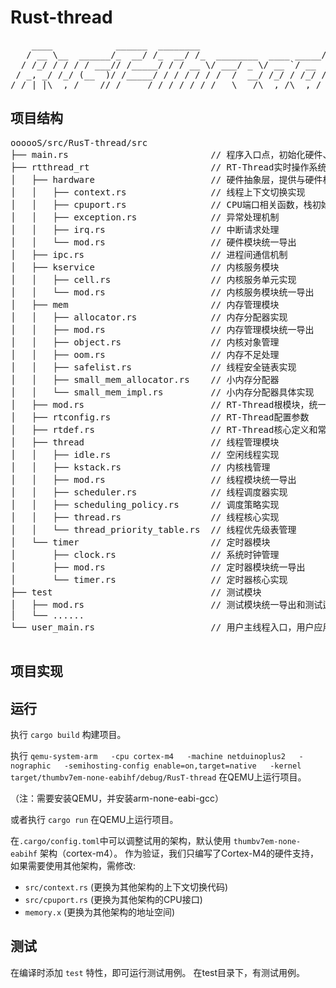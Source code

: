 # Rust-thread

<pre>
    ____            ______  ________                        __
   / __ \__  ______/_  __/ /_  __/ /_  ________  ____ _____/ /
  / /_/ / / / / ___// /_____/ / / __ \/ ___/ _ \/ __ `/ __  / 
 / _, _/ /_/ (__  )/ /_____/ / / / / / /  /  __/ /_/ / /_/ /  
/_/ |_|\__,_/____//_/     /_/ /_/ /_/_/   \___/\__,_/\__,_/   
</pre>

## 项目结构

<pre>
oooooS/src/RusT-thread/src
├── main.rs                           // 程序入口点，初始化硬件、内存、定时器和线程系统
├── rtthread_rt                       // RT-Thread实时操作系统核心模块
│   ├── hardware                      // 硬件抽象层，提供与硬件相关的底层功能
│   │   ├── context.rs                // 线程上下文切换实现
│   │   ├── cpuport.rs                // CPU端口相关函数，栈初始化和CPU控制
│   │   ├── exception.rs              // 异常处理机制
│   │   ├── irq.rs                    // 中断请求处理
│   │   └── mod.rs                    // 硬件模块统一导出
│   ├── ipc.rs                        // 进程间通信机制
│   ├── kservice                      // 内核服务模块
│   │   ├── cell.rs                   // 内核服务单元实现
│   │   └── mod.rs                    // 内核服务模块统一导出
│   ├── mem                           // 内存管理模块
│   │   ├── allocator.rs              // 内存分配器实现
│   │   ├── mod.rs                    // 内存管理模块统一导出
│   │   ├── object.rs                 // 内核对象管理
│   │   ├── oom.rs                    // 内存不足处理
│   │   ├── safelist.rs               // 线程安全链表实现
│   │   ├── small_mem_allocator.rs    // 小内存分配器
│   │   └── small_mem_impl.rs         // 小内存分配器具体实现
│   ├── mod.rs                        // RT-Thread根模块，统一导出所有子模块
│   ├── rtconfig.rs                   // RT-Thread配置参数
│   ├── rtdef.rs                      // RT-Thread核心定义和常量
│   ├── thread                        // 线程管理模块
│   │   ├── idle.rs                   // 空闲线程实现
│   │   ├── kstack.rs                 // 内核栈管理
│   │   ├── mod.rs                    // 线程模块统一导出
│   │   ├── scheduler.rs              // 线程调度器实现
│   │   ├── scheduling_policy.rs      // 调度策略实现
│   │   ├── thread.rs                 // 线程核心实现
│   │   └── thread_priority_table.rs  // 线程优先级表管理
│   └── timer                         // 定时器模块
│       ├── clock.rs                  // 系统时钟管理
│       ├── mod.rs                    // 定时器模块统一导出
│       └── timer.rs                  // 定时器核心实现
├── test                              // 测试模块
│   ├── mod.rs                        // 测试模块统一导出和测试运行入口
│   └── ......
└── user_main.rs                      // 用户主线程入口，用户应用程序逻辑实现

</pre>

## 项目实现

## 运行

执行 `cargo build` 构建项目。

执行 `qemu-system-arm   -cpu cortex-m4   -machine netduinoplus2   -nographic   -semihosting-config enable=on,target=native   -kernel target/thumbv7em-none-eabihf/debug/RusT-thread` 在QEMU上运行项目。

（注：需要安装QEMU，并安装arm-none-eabi-gcc）

或者执行 `cargo run` 在QEMU上运行项目。

在`.cargo/config.toml`中可以调整试用的架构，默认使用 `thumbv7em-none-eabihf` 架构（cortex-m4）。
作为验证，我们只编写了Cortex-M4的硬件支持，如果需要使用其他架构，需修改:

- `src/context.rs` (更换为其他架构的上下文切换代码)
- `src/cpuport.rs` (更换为其他架构的CPU接口)
- `memory.x` (更换为其他架构的地址空间)


## 测试

在编译时添加 `test` 特性，即可运行测试用例。
在test目录下，有测试用例。
